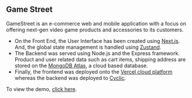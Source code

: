 ## Game Street

GameStreet is an e-commerce web and mobile application with a focus on offering next-gen video game products and accessories to its customers.

- On the Front End, the User Interface has been created using <a href="https://nextjs.org">Next.js</a>. And, the global state management is handled using <a href="https://zustand-demo.pmnd.rs">Zustand</a>.
- The Backend was served using Node.js and the Express framework. Product and user related data such as cart items, shipping address are stored on the <a href="https://www.mongodb.com">MongoDB Atlas</a>, a cloud based database.
- Finally, the frontend was deployed onto the <a href="https://vercel.com">Vercel cloud platform</a> whereas the backend was deployed to <a href="https://cyclic.sh">Cyclic</a>.

To view the demo, <a href="">click here</a>.
